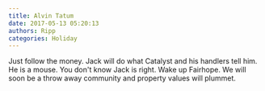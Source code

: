 ```yaml
---
title: Alvin Tatum
date: 2017-05-13 05:20:13
authors: Ripp
categories: Holiday
---
```


 Just follow the money. Jack will do what Catalyst and his handlers tell him. He is a mouse. You don't know Jack is right. Wake up Fairhope. We will soon be a throw away community and property values will plummet.